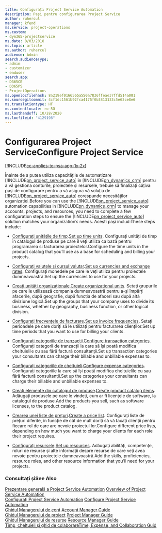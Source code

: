 ```yaml
---
title: Configurați Project Service Automation
description: Pași pentru configurarea Project Service
author: ruhercul
manager: kfend
ms.service: project-operations
ms.custom:
- dyn365-projectservice
ms.date: 8/03/2018
ms.topic: article
ms.author: ruhercul
audience: Admin
search.audienceType:
- admin
- customizer
- enduser
search.app:
- D365CE
- D365PS
- ProjectOperations
ms.openlocfilehash: 8a219ef0166565a550a7836ffeae37ffd514a001
ms.sourcegitcommit: 4cf1dc1561b92fca4175f0b3813133c5e63ce8e6
ms.translationtype: HT
ms.contentlocale: ro-RO
ms.lasthandoff: 10/28/2020
ms.locfileid: "4129198"
---
```

# <a name="configure-project-service"></a><span data-ttu-id="6296a-103">Configurarea Project Service</span><span class="sxs-lookup"><span data-stu-id="6296a-103">Configure Project Service</span></span>

[!INCLUDE[cc-applies-to-psa-app-1x-2x](../includes/cc-applies-to-psa-app-1x-2x.md)]

<span data-ttu-id="6296a-104">Înainte de a putea utiliza capacitățile de automatizare [!INCLUDE[pn_project_service_auto](../includes/pn-project-service-auto.md)] în [!INCLUDE[pn_dynamics_crm](../includes/pn-dynamics-crm.md)] pentru a vă gestiona conturile, proiectele și resursele, trebuie să finalizați câțiva pași de configurare pentru a vă asigura vă soluția de [!INCLUDE[pn_project_service_auto](../includes/pn-project-service-auto.md)] corespunde necesităților organizației.</span><span class="sxs-lookup"><span data-stu-id="6296a-104">Before you can use the [!INCLUDE[pn_project_service_auto](../includes/pn-project-service-auto.md)] automation capabilities in [!INCLUDE[pn_dynamics_crm](../includes/pn-dynamics-crm.md)] to manage your accounts, projects, and resources, you need to complete a few configuration steps to ensure the [!INCLUDE[pn_project_service_auto](../includes/pn-project-service-auto.md)] solution matches your organization’s needs.</span></span> <span data-ttu-id="6296a-105">Acești pași includ:</span><span class="sxs-lookup"><span data-stu-id="6296a-105">These steps include:</span></span>  
  
-   <span data-ttu-id="6296a-106">[Configurați unitățile de timp](../psa/set-up-time-units.md).</span><span class="sxs-lookup"><span data-stu-id="6296a-106">[Set up time units](../psa/set-up-time-units.md).</span></span> <span data-ttu-id="6296a-107">Configurați unități de timp în catalogul de produse pe care îl veți utiliza ca bază pentru programarea si facturarea proiectelor.</span><span class="sxs-lookup"><span data-stu-id="6296a-107">Configure the time units in the product catalog that you’ll use as a base for scheduling and billing your projects.</span></span>  
  
-   <span data-ttu-id="6296a-108">[Configurați valutele și cursul valutar](../psa/set-up-currencies-exchange-rates.md).</span><span class="sxs-lookup"><span data-stu-id="6296a-108">[Set up currencies and exchange rates](../psa/set-up-currencies-exchange-rates.md).</span></span> <span data-ttu-id="6296a-109">Configurați monedele pe care le veți utiliza pentru proiectele dumneavoastră.</span><span class="sxs-lookup"><span data-stu-id="6296a-109">Set up the currencies to use for your projects.</span></span>  
  
-   <span data-ttu-id="6296a-110">[Creați unități organizaționale](../psa/create-organizational-units.md).</span><span class="sxs-lookup"><span data-stu-id="6296a-110">[Create organizational units](../psa/create-organizational-units.md).</span></span> <span data-ttu-id="6296a-111">Setați grupurile pe care le utilizează compania dumneavoastră pentru a-și împărți afacerile, după geografie, după funcția de afaceri sau după altă diviziune logică.</span><span class="sxs-lookup"><span data-stu-id="6296a-111">Set up the groups that your company uses to divide its business, whether by geography, business function, or other logical division.</span></span>  
  
-   <span data-ttu-id="6296a-112">[Configurați frecvențele de facturare](../psa/set-up-invoice-frequencies.md).</span><span class="sxs-lookup"><span data-stu-id="6296a-112">[Set up invoice frequencies](../psa/set-up-invoice-frequencies.md).</span></span> <span data-ttu-id="6296a-113">Setați perioadele pe care doriți să le utilizați pentru facturarea clienților.</span><span class="sxs-lookup"><span data-stu-id="6296a-113">Set up time periods that you want to use for billing your clients.</span></span>  
  
-   <span data-ttu-id="6296a-114">[Configurați categoriile de tranzacții](../psa/configure-transaction-categories.md).</span><span class="sxs-lookup"><span data-stu-id="6296a-114">[Configure transaction categories](../psa/configure-transaction-categories.md).</span></span> <span data-ttu-id="6296a-115">Configurați categorii de tranzacții la care să își poată modifica cheltuielile cu sau fără factură consultanții.</span><span class="sxs-lookup"><span data-stu-id="6296a-115">Set up transaction categories your consultants can charge their billable and unbillable expenses to.</span></span>  
  
-   <span data-ttu-id="6296a-116">[Configurați categoriile de cheltuieli](../psa/configure-expense-categories.md).</span><span class="sxs-lookup"><span data-stu-id="6296a-116">[Configure expense categories](../psa/configure-expense-categories.md).</span></span> <span data-ttu-id="6296a-117">Configurați categoriile la care să își poată modifica cheltuielile cu sau fără factură consultanții.</span><span class="sxs-lookup"><span data-stu-id="6296a-117">Set up the categories your consultants can charge their billable and unbillable expenses to.</span></span>  
  
-   <span data-ttu-id="6296a-118">[Creați elemente din catalogul de produse](../psa/create-product-catalog-items.md).</span><span class="sxs-lookup"><span data-stu-id="6296a-118">[Create product catalog items](../psa/create-product-catalog-items.md).</span></span> <span data-ttu-id="6296a-119">Adăugați produsele pe care le vindeți, cum ar fi licențele de software, la catalogul de produse.</span><span class="sxs-lookup"><span data-stu-id="6296a-119">Add the products you sell, such as software licenses, to the product catalog.</span></span>  
  
-   <span data-ttu-id="6296a-120">[Crearea unei liste de prețuri](../psa/create-price-list.md).</span><span class="sxs-lookup"><span data-stu-id="6296a-120">[Create a price list](../psa/create-price-list.md).</span></span> <span data-ttu-id="6296a-121">Configurați liste de prețuri diferite, în funcție de cât de mult doriți să vă taxați clienții pentru fiecare rol de care are nevoie proiectul lor.</span><span class="sxs-lookup"><span data-stu-id="6296a-121">Configure different price lists, depending on how much you want to charge your clients for each role their project requires.</span></span>  
  
-   <span data-ttu-id="6296a-122">[Configurați resursele](../psa/set-up-resources.md).</span><span class="sxs-lookup"><span data-stu-id="6296a-122">[Set up resources](../psa/set-up-resources.md).</span></span> <span data-ttu-id="6296a-123">Adăugați abilități, competențe, roluri de resurse și alte informații despre resurse de care veți avea nevoie pentru proiectele dumneavoastră.</span><span class="sxs-lookup"><span data-stu-id="6296a-123">Add the skills, proficiencies, resource roles, and other resource information that you’ll need for your projects.</span></span>  
  
### <a name="see-also"></a><span data-ttu-id="6296a-124">Consultați și</span><span class="sxs-lookup"><span data-stu-id="6296a-124">See Also</span></span>  
 <span data-ttu-id="6296a-125">[Prezentare generală a Project Service Automation](../psa/overview.md) </span><span class="sxs-lookup"><span data-stu-id="6296a-125">[Overview of Project Service Automation](../psa/overview.md) </span></span>  
 <span data-ttu-id="6296a-126">[Configurați Project Service Automation](../psa/configure.md) </span><span class="sxs-lookup"><span data-stu-id="6296a-126">[Configure Project Service Automation](../psa/configure.md) </span></span>  
 <span data-ttu-id="6296a-127">[Ghidul Managerului de cont](../psa/account-manager-guide.md) </span><span class="sxs-lookup"><span data-stu-id="6296a-127">[Account Manager Guide](../psa/account-manager-guide.md) </span></span>  
 <span data-ttu-id="6296a-128">[Ghidul Managerului de proiect](../psa/project-manager-guide.md) </span><span class="sxs-lookup"><span data-stu-id="6296a-128">[Project Manager Guide](../psa/project-manager-guide.md) </span></span>  
 <span data-ttu-id="6296a-129">[Ghidul Managerului de resurse](../psa/resource-manager-guide.md) </span><span class="sxs-lookup"><span data-stu-id="6296a-129">[Resource Manager Guide](../psa/resource-manager-guide.md) </span></span>  
 [<span data-ttu-id="6296a-130">Timp, cheltuieli și ghid de colaborare</span><span class="sxs-lookup"><span data-stu-id="6296a-130">Time, Expense, and Collaboration Guid</span></span>](../psa/time-expense-collaboration-guide.md)

